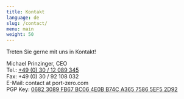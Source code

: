 ```yaml
---
title: Kontakt
language: de
slug: /contact/
menu: main
weight: 50
---
```


Treten Sie gerne mit uns in Kontakt!

Michael Prinzinger, CEO<br>
Tel.: <a href="tel:00493012089345">+49 (0) 30 / 12 089 345</a><br>
Fax: +49 (0) 30 / 92 108 032<br>
E-Mail: contact at port-zero.com<br>
PGP Key: <a href="/pubkey.asc">0682 3089 FB67 BC06 4E0B B74C A365 7586 5EF5 2D92</a>

